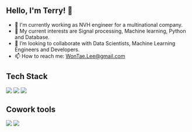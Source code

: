 ## Hello, I'm Terry! 👋

<!--
**wontaeleeterry/wontaeleeterry** is a ✨ _special_ ✨ repository because its `README.md` (this file) appears on your GitHub profile.
Here are some ideas to get you started:
-->
- 🔭 I'm currently working as NVH engineer for a multinational company.
- 🌱 My current interests are Signal processing, Machine learning, Python and Database. 
- 👯 I’m looking to collaborate with Data Scientists, Machine Learning Engineers and Developers.
- 📫 How to reach me: WonTae.Lee@gmail.com
  
## Tech Stack
<!-- 마크다운 배지 만들기 -->
<!-- https://velog.io/@shlee327/shield.io-마크다운-배지-만들기 -->
<div>
<img src="https://img.shields.io/badge/MySQL-4479A1?style=for-the-badge&logo=MySQL&logoColor=orange">
<img src="https://img.shields.io/badge/python-3776AB?style=for-the-badge&logo=python&logoColor=green">
<img src="https://img.shields.io/badge/Kotlin-3776AB?style=for-the-badge&logo=Kotlin&logoColor=purple">
</br></div>

## Cowork tools

<div>
<img src="https://img.shields.io/badge/Github-181717?style=for-the-badge&logo=Slack&logoColor=white"/>
<img src="https://img.shields.io/badge/Notion-000000?style=for-the-badge&logo=Notion&logoColor=white"/>
<br/>
<br/>
</div>
</div>
